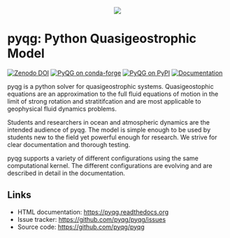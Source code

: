 <p align="center">
    <img src="https://raw.githubusercontent.com/pyqg/pyqg/master/docs/_static/vortex_rollup.png">
</p>

# pyqg: Python Quasigeostrophic Model

[![Zenodo DOI](https://zenodo.org/badge/14957/pyqg/pyqg.svg)][doi]
[![PyQG on conda-forge](https://img.shields.io/conda/vn/conda-forge/pyqg)][conda]
[![PyQG on PyPI](https://img.shields.io/pypi/v/pyqg)][pypi]
[![Documentation](https://readthedocs.org/projects/pyqg/badge/?version=stable)][docs]

pyqg is a python solver for quasigeostrophic systems. Quasigeostophic
equations are an approximation to the full fluid equations of motion in
the limit of strong rotation and stratitifcation and are most applicable
to geophysical fluid dynamics problems.

Students and researchers in ocean and atmospheric dynamics are the
intended audience of pyqg. The model is simple enough to be used by
students new to the field yet powerful enough for research. We strive
for clear documentation and thorough testing.

pyqg supports a variety of different configurations using the same
computational kernel. The different configurations are evolving and are
described in detail in the documentation.

## Links
-  HTML documentation: https://pyqg.readthedocs.org
-  Issue tracker: https://github.com/pyqg/pyqg/issues
-  Source code: https://github.com/pyqg/pyqg

[doi]: https://zenodo.org/badge/latestdoi/14957/pyqg/pyqg
[conda]: https://anaconda.org/conda-forge/pyqg
[pypi]: https://pypi.org/project/pyqg/
[docs]: https://pyqg.readthedocs.org
